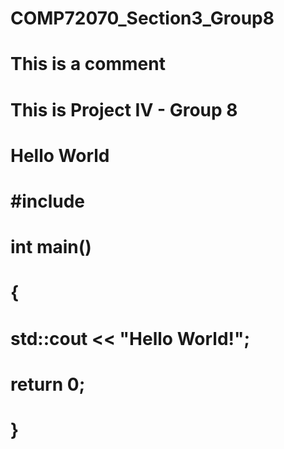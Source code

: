# COMP72070_Section3_Group8
# This is a comment
# This is Project IV - Group 8
# Hello World 
# #include <iostream>

# int main() 
# {
#    std::cout << "Hello World!";
#    return 0;
# }

